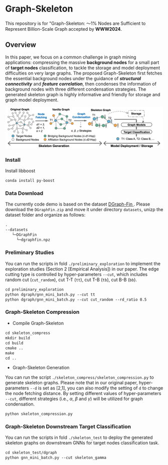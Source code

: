 # Graph-Skeleton

This repository is for "Graph-Skeleton: ～1% Nodes are Sufficient to Represent
Billion-Scale Graph accepted by **WWW2024**.

## Overview

In this paper, we focus on a common challenge in graph mining applications: compressing the massive **background nodes** for a small part of **target nodes** classification, to tackle the storage and model deployment difficulties on very large graphs. 
The proposed Graph-Skeleton first fetches the essential background nodes under the guidance of _**structural connectivity**_ and _**feature correlation**_, then condenses the information of background nodes with three different condensation strategies. The generated skeleton graph is highly informative and friendly for storage and graph model deployment.

![fig1](./figs/model.png)


### Install

Install libboost

```shell
conda install py-boost
```

### Data Download

The currently code demo is based on the dataset [DGraph-Fin
](https://dgraph.xinye.com/dataset). Please download the `DGraphFin.zip` and move it under directory `datasets`, unizp the dataset folder and organize as follows:
```
.
--datasets
   └─DGraphFin
     └─dgraphfin.npz
```

### Preliminary Studies

You can run the scripts in fold `./preliminary_exploration` to implement the exploration studies (Section 2 [Empirical Analysis]) in our paper.
The edge cutting type is controlled by hyper-parameters `--cut`, which includes random cut (`cut_random`), cut T-T (`tt`), cut T-B (`tb`), cut B-B (`bb`).

```shell
cd preliminary_exploration
python dgraph/gnn_mini_batch.py --cut tt
python dgraph/gnn_mini_batch.py --cut cut_random --rd_ratio 0.5
```

### Graph-Skeleton Compression

* Compile Graph-Skeleton

```shell
cd skeleton_compress
mkdir build
cd build
cmake ..
make
cd ..
```

* Graph-Skeleton Generation

You can run the script `./skeleton_compress/skeleton_compression.py` to generate skeleton graphs. Please note that in our original paper, hyper-parameters `--d` is set as [2,1], you can also modify the setting of `d` to change the node fetching distance. 
By setting different values of hyper-parameters `--cut`, different strategies (i.e., $\alpha$, $\beta$ and $\gamma$) will be utilized for graph condensation.

```shell
python skeleton_compression.py
```

### Graph-Skeleton Downstream Target Classification

You can run the scripts in fold `./skeleton_test` to deploy the generated skeleton graphs on downstream GNNs for target nodes classification task.

```shell
cd skeleton_test/dgraph
python gnn_mini_batch.py --cut skeleton_gamma
```

<!-- 
## Dependencies

- Python (3.8.3)
- PyTorch (>=1.6.0)

 (see `setup.py` for the full list)


## Installation
**From source**:

```bash
git clone https://github.com/caolinfeng/OoDHDR-codec OodHDR_codec
cd OodHDR_codec
pip install -U pip && pip install -e .
```

## Data Download

SDR training datasets can be downloaded from:
- [DIV2K](https://data.vision.ee.ethz.ch/cvl/DIV2K)
- [Flickr2K](http://cv.snu.ac.kr/research/EDSR/Flickr2K.tar)

HDR training datasets (.hdr) can be downloaded from:
- [HDRIHEVEN](https://hdrihaven.com/hdris/)
- [pfstools (HDR Image Gallery)](http://pfstools.sourceforge.net/hdr_gallery.html)
- [HDRLabs](http://www.hdrlabs.com/sibl/archive/)
- [Funt and Shi 2010](https://www2.cs.sfu.ca/~colour/data/funt_hdr/)

Evaluation datasets:
- [HDR (Google Drive)](https://drive.google.com/drive/folders/1U_GN4UARkLFve3UjvRhNKs56z6dcH-WI?usp=sharing)
- [SDR-Kodak](http://r0k.us/graphics/kodak/)

## Usage

### Training

A training script with a regularization & fusion loss is provided in
`examples/train_ood.py`. Please specify the corresponding HDR & SDR datasets in the file. The custom ImageFolder structure in our project only supports for the RGBE (.hdr) input currently.

You can run the script for a training pipeline:

```bash
python examples/train_ood.py --lambda 12 --epochs 250 --cuda --save --gpu 0,1,2,3 --batch-size 32 --rw 1e-5 --pw 2 --sdr_w 0.95 
```
> **Note:** 'rw, pw, sdr_w' are the hyper-parameters of the constructed loss. To achevie the optimal performance of a certain network, it is recommended to use the grid search.
You can also modify other parameters to change the model and training strategy in the file or cmd.

### Evaluation

To evaluate a trained model on HDR and SDR dataset, evaluation scripts (`examples/test_hdr.py`, `examples/test_sdr.py`) are provided. Please modify the testing dataset path in the corresponding file, and specify the trained model path in cmd: 

```bash
python examples/test_hdr.py --pth /XXX.pth.tar
```
```bash
python examples/test_sdr.py --pth /XXX.pth.tar
```

* The PyTorch pre-trained models can be downloaded [here (Google Drive)](https://drive.google.com/drive/folders/1FPUvTdN0JkoNJjm3FHDyrdPtLrddUxOm?usp=sharing)

### Quality Assessement

To assess the compression performance on HDR images, the evaluation metrics of puPSNR, puSSIM and HDR-VDP (3.0.6) are used, the source codes (Matlab version) can be [downloaded here](http://resources.mpi-inf.mpg.de/hdr/vdp/). 

## Citation

If you find this code useful, please cite our paper:

```
@inproceedings{Cao2020OodHDR,
  title     = {OoDHDR-Codec: Out-of-Distribution Generalization for HDR Image Compression},
  author    = {Linfeng Cao, Aofan Jiang, Wei Li, Huaying Wu and Nanyang Ye},
  booktitle = {Proceedings of the Thirty-Sixth AAAI Conference on Artificial Intelligence (AAAI)},
  year      = {2022}
}
```

## Related link
 * This project is developed based on [CompressAI library](https://github.com/InterDigitalInc/CompressAI)
 -->
